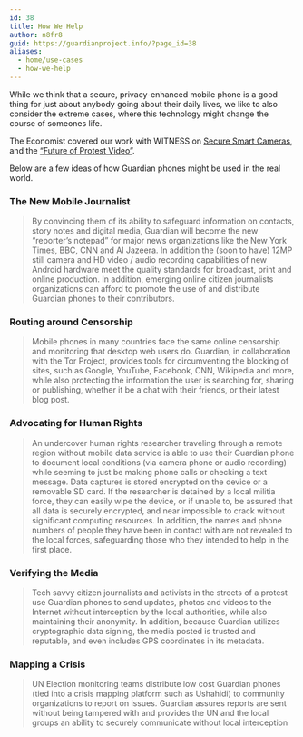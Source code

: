 ```yaml
---
id: 38
title: How We Help
author: n8fr8
guid: https://guardianproject.info/?page_id=38
aliases:
  - home/use-cases
  - how-we-help
---
```


While we think that a secure, privacy-enhanced mobile phone is a good thing for just about anybody going about their daily lives, we like to also consider the extreme cases, where this technology might change the course of someones life.  

The Economist covered our work with WITNESS on [Secure Smart Cameras](https://www.witness.org/cameras-everywhere/witness-labs), and the [&#8220;Future of Protest Video&#8221;](https://www.youtube.com/watch?v=lk2dTeDSHB8&feature=player_embedded).



Below are a few ideas of how Guardian phones might be used in the real world.

### The New Mobile Journalist

> <div id="_mcePaste">
>   By convincing them of its ability to safeguard information on contacts, story notes and digital media, Guardian will become the new &#8220;reporter&#8217;s notepad&#8221; for major news organizations like the New York Times, BBC, CNN and Al Jazeera. In addition the (soon to have) 12MP still camera and HD video / audio recording capabilities of new Android hardware meet the quality standards for broadcast, print and online production. In addition, emerging online citizen journalists organizations can afford to promote the use of and distribute Guardian phones to their contributors.
> </div>

### Routing around Censorship

> <div id="_mcePaste">
>   Mobile phones in many countries face the same online censorship and monitoring that desktop web users do. Guardian, in collaboration with the Tor Project, provides tools for circumventing the blocking of sites, such as Google, YouTube, Facebook, CNN, Wikipedia and more, while also protecting the information the user is searching for, sharing or publishing, whether it be a chat with their friends, or their latest blog post.
> </div>

### Advocating for Human Rights

> <div id="_mcePaste">
>   An undercover human rights researcher traveling through a remote region without mobile data service is able to use their Guardian phone to document local conditions (via camera phone or audio recording) while seeming to just be making phone calls or checking a text message. Data captures is stored encrypted on the device or a removable SD card. If the researcher is detained by a local militia force, they can easily wipe the device, or if unable to, be assured that all data is securely encrypted, and near impossible to crack without significant computing resources. In addition, the names and phone numbers of people they have been in contact with are not revealed to the local forces, safeguarding those who they intended to help in the first place.
> </div>

### Verifying the Media

> <div>
>   Tech savvy citizen journalists and activists in the streets of a protest use Guardian phones to send updates, photos and videos to the Internet without interception by the local authorities, while also maintaining their anonymity. In addition, because Guardian utilizes cryptographic data signing, the media posted is trusted and reputable, and even includes GPS coordinates in its metadata.
> </div>

### Mapping a Crisis

> <div id="_mcePaste">
>   UN Election monitoring teams distribute low cost Guardian phones (tied into a crisis mapping platform such as Ushahidi) to community organizations to report on issues. Guardian assures reports are sent without being tampered with and provides the UN and the local groups an ability to securely communicate without local interception
> </div>
